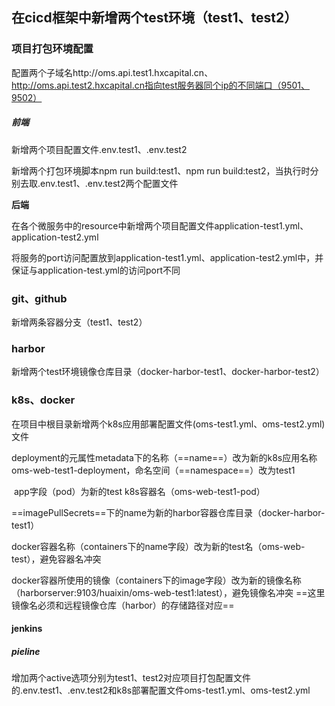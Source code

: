 ## 在cicd框架中新增两个test环境（test1、test2）

### 项目打包环境配置

配置两个子域名http://oms.api.test1.hxcapital.cn、http://oms.api.test2.hxcapital.cn指向test服务器同个ip的不同端口（9501、9502）

##### 前端

新增两个项目配置文件.env.test1、.env.test2

新增两个打包环境脚本npm run build:test1、npm run build:test2，当执行时分别去取.env.test1、.env.test2两个配置文件

**后端**

在各个微服务中的resource中新增两个项目配置文件application-test1.yml、application-test2.yml

将服务的port访问配置放到application-test1.yml、application-test2.yml中，并保证与application-test.yml的访问port不同

### git、github

新增两条容器分支（test1、test2）

### harbor

新增两个test环境镜像仓库目录（docker-harbor-test1、docker-harbor-test2）

### k8s、docker

在项目中根目录新增两个k8s应用部署配置文件(oms-test1.yml、oms-test2.yml)文件

​	deployment的元属性metadata下的名称（==name==）改为新的k8s应用名称oms-web-test1-deployment，命名空间（==namespace==）改为test1

​    app字段（pod）为新的test k8s容器名（oms-web-test1-pod） 

​    ==imagePullSecrets==下的name为新的harbor容器仓库目录（docker-harbor-test1） 

​    docker容器名称（containers下的name字段）改为新的test名（oms-web-test），避免容器名冲突

​    docker容器所使用的镜像（containers下的image字段）改为新的镜像名称（harborserver:9103/huaixin/oms-web-test1:latest），避免镜像名冲突 ==这里镜像名必须和远程镜像仓库（harbor）的存储路径对应==

#### jenkins

##### pieline

增加两个active选项分别为test1、test2对应项目打包配置文件的.env.test1、.env.test2和k8s部署配置文件oms-test1.yml、oms-test2.yml

